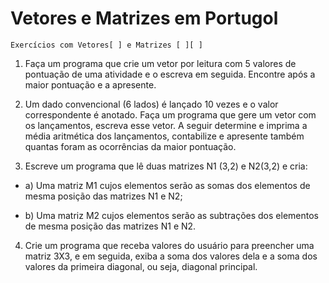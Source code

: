 # Vetores e Matrizes em Portugol

    Exercícios com Vetores[ ] e Matrizes [ ][ ]
    
1. Faça um programa que crie um vetor por leitura com 5 valores de pontuação de uma 
atividade e o escreva em seguida. Encontre após a maior pontuação e a apresente. 

2. Um dado convencional (6 lados) é lançado 10 vezes e o valor correspondente é 
anotado. Faça um programa que gere um vetor com os lançamentos, escreva esse 
vetor. A seguir determine e imprima a média aritmética dos lançamentos,
contabilize e apresente também quantas foram as ocorrências da maior pontuação.

3. Escreve um programa que lê duas matrizes N1 (3,2) e N2(3,2) e cria:

- a) Uma matriz M1 cujos elementos serão as somas dos elementos de mesma posição 
das matrizes N1 e N2;

- b) Uma matriz M2 cujos elementos serão as subtrações dos elementos de mesma 
posição das matrizes N1 e N2.

4. Crie um programa que receba valores do usuário para preencher uma matriz 3X3, e 
em seguida, exiba a soma dos valores dela e a soma dos valores da primeira 
diagonal, ou seja, diagonal principal.
